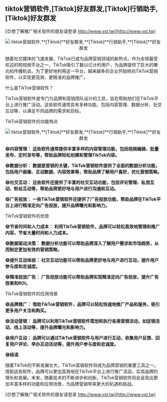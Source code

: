 ## **tiktok营销软件,**[Tiktok]**好友群发,**[Tiktok]**行销助手,**[Tiktok]**好友群发**

[😍想了解推广相关软件的朋友请登录 http://www.vst.tw](http://www.vst.tw)

 <center><img src="https://vst.tw/MP4/tuiguang/png/5.png" alt="tiktok营销软件,**[Tiktok]**好友群发,**[Tiktok]**行销助手,**[Tiktok]**好友群发"></center>

随着社交媒体的飞速发展，TikTok已成为品牌营销领域的新热点。作为全球最受欢迎的短视频平台之一，TikTok吸引了数以亿计的用户，为品牌提供了巨大的曝光和传播机会。为了更好地利用这一平台，越来越多的企业开始转向TikTok营销软件，以实现更高效、更精准的品牌推广。

什么是TikTok营销软件？

TikTok营销软件是专门为品牌和营销团队设计的工具，旨在帮助他们在TikTok平台上进行推广活动。这些软件通常具有多种功能，包括内容管理、数据分析、社交互动等，以满足不同品牌的需求和目标。

TikTok营销软件的功能特点

 <center><img src="https://vst.tw/MP4/tuiguang/png/0.png" alt="tiktok营销软件,**[Tiktok]**好友群发,**[Tiktok]**行销助手,**[Tiktok]**好友群发"></center>

**😄内容管理： 这些软件通常提供丰富多样的内容管理功能，包括视频编辑、批量发布、定时发布等，帮助品牌轻松创建和管理TikTok内容。**

**😄数据分析： 数据是营销的关键，TikTok营销软件提供了全面的数据分析功能，包括用户画像、互动数据、内容效果等，帮助品牌了解用户喜好，优化营销策略。**

**😄社交互动： 这些软件还提供了丰富的社交互动功能，包括评论管理、私信互动、粉丝互动等，帮助品牌更好地与用户进行沟通和互动。**

**😄广告投放： 一些TikTok营销软件还提供了广告投放功能，帮助品牌在TikTok平台上进行精准定向广告投放，提升品牌曝光和影响力。**

TikTok营销软件的优势

**😄节省时间和人力成本： 利用TikTok营销软件，品牌可以轻松高效地管理和推广内容，节省大量时间和人力成本。**

**😄数据驱动决策： 数据分析功能可以帮助品牌深入了解用户需求和市场趋势，从而制定更加有效的营销策略。**

**😄提升互动体验： 社交互动功能可以帮助品牌更好地与用户进行互动，提升用户参与度和忠诚度。**

**😄精准投放广告： 广告投放功能可以帮助品牌实现精准定向广告投放，提升广告效果和ROI。**

TikTok营销软件的应用场景

**😄品牌推广： 借助TikTok营销软件，品牌可以轻松快速地推广产品和服务，吸引更多用户关注和购买。**

**😄活动营销： 品牌可以利用TikTok营销软件策划和执行各类营销活动，如促销活动、线上活动等，提升品牌曝光和影响力。**

**😄用户互动： 品牌可以通过TikTok营销软件与用户进行互动，收集用户反馈、回复用户评论、举办互动活动等，提升用户参与度和忠诚度。**

**😄结语**

随着TikTok的不断发展壮大，TikTok营销软件将成为品牌营销的重要工具之一。借助这些软件，品牌可以更加高效地在TikTok平台上进行推广活动，实现品牌的增长和发展。未来，随着技术的不断进步和创新，TikTok营销软件将会呈现出更加丰富多样的功能和应用场景，为品牌营销带来更大的机遇和挑战。

[😍想了解推广相关软件的朋友请登录 http://www.vst.tw](http://www.vst.tw)



